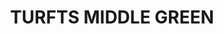 ---
title: "TURFTS MIDDLE GREEN"
price: "TBA"
desc: "Opis nije dostupan"
img_path: "/assets/img/A.MIG-8355.jpg"
brand: AMMO
available: true
cat: "dioramas"
subcat: "GRASS MATS"
subsubcat: "SS"
---